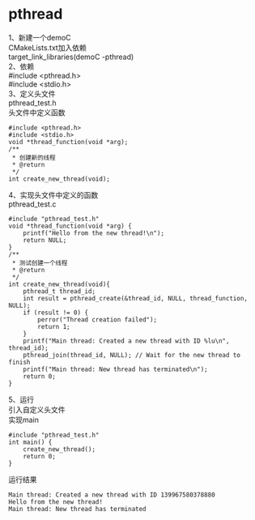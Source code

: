 # pthread
1、新建一个demoC  
CMakeLists.txt加入依赖  
target_link_libraries(demoC -pthread)  
2、依赖  
#include <pthread.h>  
#include <stdio.h>  
3、定义头文件  
pthread_test.h  
 头文件中定义函数  
```  
#include <pthread.h>  
#include <stdio.h>  
void *thread_function(void *arg);  
/**
 * 创建新的线程
 * @return
 */
int create_new_thread(void);
```
 4、实现头文件中定义的函数  
 pthread_test.c
```
#include "pthread_test.h"
void *thread_function(void *arg) {
    printf("Hello from the new thread!\n");
    return NULL;
}
/**
 * 测试创建一个线程  
 * @return
 */
int create_new_thread(void){
    pthread_t thread_id;
    int result = pthread_create(&thread_id, NULL, thread_function, NULL);
    if (result != 0) {
        perror("Thread creation failed");
        return 1;
    }
    printf("Main thread: Created a new thread with ID %lu\n", thread_id);
    pthread_join(thread_id, NULL); // Wait for the new thread to finish
    printf("Main thread: New thread has terminated\n");
    return 0;
}

```
5、运行  
引入自定义头文件  
实现main  
```
#include "pthread_test.h"
int main() {
    create_new_thread();
    return 0;
}
```
运行结果
```
Main thread: Created a new thread with ID 139967580378880
Hello from the new thread!
Main thread: New thread has terminated
```


